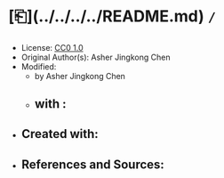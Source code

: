 # [⎗]\(../../../../README.md\) `/`

## [](../files/)

- License: [CC0 1.0](./LICENSE.1.txt)
- Original Author(s): Asher Jingkong Chen
- Modified:
  - by Asher Jingkong Chen
  - with :
    - 
- Created with: 
  - 
- References and Sources:
  - 
